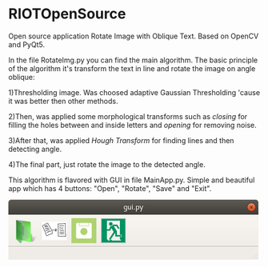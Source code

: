 # RIOTOpenSource
Open source application Rotate Image with Oblique Text. Based on OpenCV and PyQt5.

In the file RotateImg.py you can find the main algorithm. The basic principle of the algorithm it's transform the text in line and rotate the image on angle oblique:

1)Thresholding image. Was choosed adaptive Gaussian Thresholding 'cause it was better then other methods.

2)Then, was applied some morphological transforms such as <em>closing</em> for filling the holes between and inside letters and <em>opening</em> for removing noise.

3)After that, was applied <em>Hough Transform</em> for finding lines and then detecting angle.

4)The final part, just rotate the image to the detected angle.

This algorithm is flavored with GUI in file MainApp.py. Simple and beautiful app which has 4 buttons: "Open", "Rotate", "Save" and "Exit".

![alt text](https://github.com/vovanezha/RIOTOpenSource/blob/master/gui.png)

